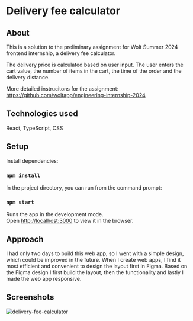 # Delivery fee calculator

## About

This is a solution to the preliminary assignment for Wolt Summer 2024 frontend internship, a delivery fee calculator.

The delivery price is calculated based on user input. The user enters the cart value, the number of items in the cart, the time of the order and the delivery distance.

More detailed instrucitons for the assignment: https://github.com/woltapp/engineering-internship-2024

## Technologies used
React, TypeScript, CSS

## Setup

Install dependencies:

### `npm install`

In the project directory, you can run from the command prompt:

### `npm start`

Runs the app in the development mode.\
Open [http://localhost:3000](http://localhost:3000) to view it in the browser.

## Approach

I had only two days to build this web app, so I went with a simple design, which could be improved in the future. When I create web apps, I find it most efficient and convenient to design the layout first in Figma. Based on the Figma design I first build the layout, then the functionality and lastly I made the web app responsive.

## Screenshots
![delivery-fee-calculator](https://github.com/Tuuliayr/woltapp-summer-2024/assets/70134583/b8e32945-03af-4578-aa0f-585a9f308c31)
